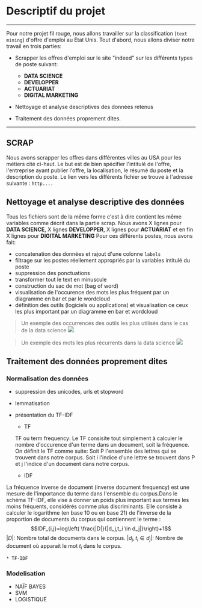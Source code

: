 # Descriptif du projet
***

Pour notre projet fil rouge, nous allons travailler sur la classification (`text mining`) d'offre d'emploi au Etat Unis.
Tout d'abord, nous allons diviser notre travail en trois parties:

* Scrapper les offres d'emploi sur le site "indeed" sur les différents types de poste suivant:
  * **DATA SCIENCE**
  * **DEVELOPPER**
  * **ACTUARIAT**
  * **DIGITAL MARKETING**


* Nettoyage  et analyse descriptives des données retenus

* Traitement des données proprement dites.



***
## SCRAP
Nous avons scrapper les offres dans différentes villes au USA pour les métiers cité ci-haut. Le but est de bien spécifier l'intitulé de l'offre, l'entreprise ayant publier l'offre, la localisation, le résumé du poste et la description du poste. Le lien vers les différents fichier se trouve à l'adresse suivante : `http....`

## Nettoyage et analyse descriptive des données
Tous les fichiers sont de la même forme c'est à dire contient les même variables comme décrit dans la partie scrap.
Nous avons X lignes pour **DATA SCIENCE**, X lignes **DEVELOPPER**, X lignes pour **ACTUARIAT** et en fin X lignes pour **DIGITAL MARKETING**
Pour ces différents postes, nous avons fait:
  * concatenation des données et rajout d'une colonne `labels`
  * filtrage sur les postes réellement appropriés par la variables intitulé du poste
  * suppression des ponctuations
  * transformer tout le text en minuscule
  * construction du sac de mot (bag of word)
  * visualisation de l'occurence des mots les plus fréquent par un diagramme en bar et par le wordcloud
  * définition des outils (logiciels ou applications) et visualisation ce ceux les plus important par un diagramme en bar et wordcloud

> Un exemple des occurrences des outils les plus utilisés dans le cas de la data science
![](https://github.com/Tantelitiana22/text_mining_fil_rouge/blob/master/image_file/word_clue_hist.png)

> Un exemple des mots les plus récurrents dans la data science
![](https://github.com/Tantelitiana22/text_mining_fil_rouge/blob/master/image_file/word_cloud.png)

## Traitement des données proprement dites
### Normalisation des données
  * suppression des unicodes, urls et stopword
  * lemmatisation
  * présentation du TF-IDF
    * TF

    TF ou term frequency:
Le TF consisite tout simplement à calculer le nombre d'occurence d'un terme dans un document, soit la fréquence. On définit le TF comme suite:
Soit P l'ensemble des lettres qui se trouvent dans notre corpus. Soit i l'indice d'une lettre se trouvent dans P et j l'indice d'un document dans notre corpus.

    * IDF

La fréquence inverse de document (inverse document frequency) est une mesure de l'importance du terme dans l'ensemble du corpus.Dans le schéma TF-IDF, elle vise à donner un poids plus important aux termes les moins fréquents, considérés comme plus discriminants. Elle consiste à calculer le logarithme (en base 10 ou en base 21) de l'inverse de la proportion de documents du corpus qui contiennent le terme : $$IDF_{i,j}=log\left( \frac{|D|}{|d_j,t_i \in d_j|}\right)+1$$
$|D|$: Nombre total de documents dans le corpus.
$|d_j,t_i \in d_j|$: Nombre de document où apparait le mot $t_i$ dans le corpus.

    * TF-IDF

### Modelisation
  * NAÏF BAYES
  * SVM
  * LOGISTIQUE
